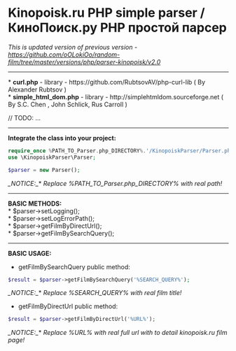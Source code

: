 # Kinopoisk.ru PHP simple parser / КиноПоиск.ру PHP простой парсер

_This is updated version of previous version - https://github.com/oOLokiOo/random-film/tree/master/versions/php/parser-kinopoisk/v2.0_


<hr />
* <b>curl.php</b> - library - https://github.com/RubtsovAV/php-curl-lib ( By Alexander Rubtsov <RubtsovAV@gmail.com> ) <br />
  * <b>simple_html_dom.php</b> - library - http://simplehtmldom.sourceforge.net ( By S.C. Chen <me578022@gmail.com>, John Schlick, Rus Carroll ) <br />

// TODO: ...
<hr />


**Integrate the class into your project:**
```php
require_once %PATH_TO_Parser.php_DIRECTORY%.'/KinopoiskParser/Parser.php';
use \KinopoiskParser\Parser;

$parser = new Parser();
```
**_NOTICE*:_** _Replace %PATH_TO_Parser.php_DIRECTORY% with real path!_



<hr />
<b>BASIC METHODS:</b> <br />
* $parser->setLogging(); <br />
* $parser->setLogErrorPath(); <br />
* $parser->getFilmByDirectUrl(); <br />
* $parser->getFilmBySearchQuery(); <br /><hr />

**BASIC USAGE:**

* getFilmBySearchQuery public method:
```php
$result = $parser->getFilmBySearchQuery('%SEARCH_QUERY%');
```
**_NOTICE*:_** _Replace %SEARCH_QUERY% with real film title!_

* getFilmByDirectUrl public method:
```php
$result = $parser->getFilmByDirectUrl('%URL%');
```
**_NOTICE*:_** _Replace %URL% with real full url with to detail kinopoisk.ru film page!_
